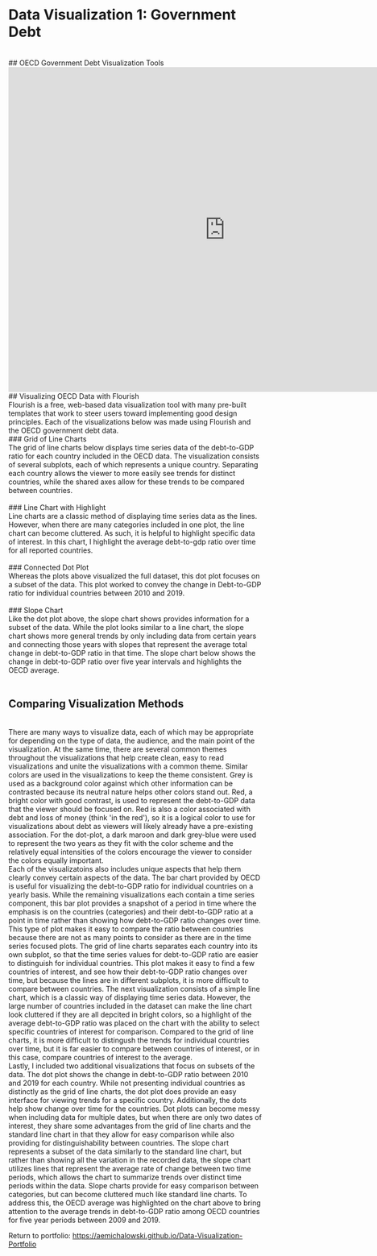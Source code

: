 # Data Visualization 1: Government Debt
<br />
## OECD Government Debt Visualization Tools
<br />
<iframe src="https://data.oecd.org/chart/6vwE" width="860" height="645" style="border: 0" mozallowfullscreen="true" webkitallowfullscreen="true" allowfullscreen="true"><a href="https://data.oecd.org/chart/6vwE" target="_blank">OECD Chart: General government debt, Total, % of GDP, Annual, 2019</a></iframe>
<br />
## Visualizing OECD Data with Flourish
<br />
Flourish is a free, web-based data visualization tool with many pre-built templates that work to steer users toward implementing good design principles. Each of the visualizations below was made using Flourish and the OECD government debt data.
<br />
### Grid of Line Charts
<br />
The grid of line charts below displays time series data of the debt-to-GDP ratio for each country included in the OECD data. The visualization consists of several subplots, each of which represents a unique country. Separating each country allows the viewer to more easily see trends for distinct countries, while the shared axes allow for these trends to be compared between countries.
<br />

<div class="flourish-embed flourish-chart" data-src="visualisation/7697432"><script src="https://public.flourish.studio/resources/embed.js"></script></div>
<br />
### Line Chart with Highlight
<br />
Line charts are a classic method of displaying time series data as the lines. However, when there are many categories included in one plot, the line chart can become cluttered. As such, it is helpful to highlight specific data of interest. In this chart, I highlight the average debt-to-gdp ratio over time for all reported countries.
<br />
<div class="flourish-embed flourish-chart" data-src="visualisation/7701336"><script src="https://public.flourish.studio/resources/embed.js"></script></div>
<br />
### Connected Dot Plot
<br />
Whereas the plots above visualized the full dataset, this dot plot focuses on a subset of the data. This plot worked to convey the change in Debt-to-GDP ratio for individual countries between 2010 and 2019. 
<br />
<div class="flourish-embed flourish-scatter" data-src="visualisation/7700575"><script src="https://public.flourish.studio/resources/embed.js"></script></div>
<br />
### Slope Chart
<br />
Like the dot plot above, the slope chart shows provides information for a subset of the data. While the plot looks similar to a line chart, the slope chart shows more general trends by only including data from certain years and connecting those years with slopes that represent the average total change in debt-to-GDP ratio in that time. The slope chart below shows the change in debt-to-GDP ratio over five year intervals and highlights the OECD average. 
<br />
<div class="flourish-embed flourish-slope" data-src="visualisation/7701188"><script src="https://public.flourish.studio/resources/embed.js"></script></div>
<br />

## Comparing Visualization Methods
<br />
There are many ways to visualize data, each of which may be appropriate for depending on the type of data, the audience, and the main point of the visualization. At the same time, there are several common themes throughout the visualizations that help create clean, easy to read visualizations and unite the visualizations with a common theme. Similar colors are used in the visualizations to keep the theme consistent. Grey is used as a background color against which other information can be contrasted because its neutral nature helps other colors stand out. Red, a bright color with good contrast, is used to represent the debt-to-GDP data that the viewer should be focused on. Red is also a color associated with debt and loss of money (think 'in the red'), so it is a logical color to use for visualizations about debt as viewers will likely already have a pre-existing association. For the dot-plot, a dark maroon and dark grey-blue were used to represent the two years as they fit with the color scheme and the relatively equal intensities of the colors encourage the viewer to consider the colors equally important. 
<br />
Each of the visualizatoins also includes unique aspects that help them clearly convey certain aspects of the data. The bar chart provided by OECD is useful for visualizing the debt-to-GDP ratio for individual countries on a yearly basis. While the remaining visualizations each contain a time series component, this bar plot provides a snapshot of a period in time where the emphasis is on the countries (categories) and their debt-to-GDP ratio at a point in time rather than showing how debt-to-GDP ratio changes over time. This type of plot makes it easy to compare the ratio between countries because there are not as many points to consider as there are in the time series focused plots. The grid of line charts separates each country into its own subplot, so that the time series values for debt-to-GDP ratio are easier to distinguish for individual countries. This plot makes it easy to find a few countries of interest, and see how their debt-to-GDP ratio changes over time, but because the lines are in different subplots, it is more difficult to compare between countries. The next visualization consists of a simple line chart, which is a classic way of displaying time series data. However, the large number of countries included in the dataset can make the line chart look cluttered if they are all depcited in bright colors, so a highlight of the average debt-to-GDP ratio was placed on the chart with the ability to select specific countries of interest for comparison. Compared to the grid of line charts, it is more difficult to distingush the trends for individual countries over time, but it is far easier to compare between countries of interest, or in this case, compare countries of interest  to the average.
<br />
Lastly, I included two additional visualizations that focus on subsets of the data. The dot plot shows the change in debt-to-GDP ratio between 2010 and 2019 for each country. While not presenting individual countries as distinctly as the grid of line charts, the dot plot does provide an easy interface for viewing trends for a specific country. Additionally, the dots help show change over time for the countries. Dot plots can become messy when including data for multiple dates, but when there are only two dates of interest, they share some advantages from the grid of line charts and the standard line chart in that they allow for easy comparison while also providing for distinguishability between countries. The slope chart represents a subset of the data similarly to the standard line chart, but rather than showing all the variation in the recorded data, the slope chart utilizes lines that represent the average rate of change between two time periods, which allows the chart to summarize trends over distinct time periods within the data. Slope charts provide for easy comparison between categories, but can become cluttered much like standard line charts. To address this, the OECD average was highlighted on the chart above to bring attention to the average trends in debt-to-GDP ratio among OECD countries for five year periods between 2009 and 2019.

Return to portfolio: https://aemichalowski.github.io/Data-Visualization-Portfolio
